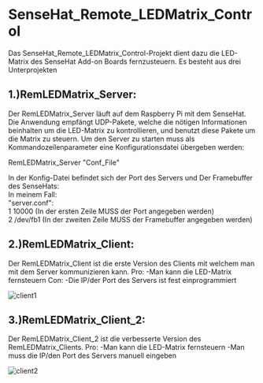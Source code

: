 # SenseHat_Remote_LEDMatrix_Control

Das SenseHat_Remote_LEDMatrix_Control-Projekt dient dazu die LED-Matrix des SenseHat Add-on Boards fernzusteuern.
Es besteht aus drei Unterprojekten

## 1.)RemLEDMatrix_Server:

Der RemLEDMatrix_Server läuft auf dem Raspberry Pi mit dem SenseHat. Die Anwendung empfängt UDP-Pakete, welche die nötigen 
Informationen beinhalten um die LED-Matrix zu kontrollieren, und benutzt diese Pakete um die Matrix zu steuern.
Um den Server zu starten muss als Kommandozeilenparameter eine Konfigurationsdatei übergeben werden:

RemLEDMatrix_Server "Conf_File"

In der Konfig-Datei befindet sich der Port des Servers und Der Framebuffer des SenseHats:  
In meinem Fall:  
"server.conf":  
1 10000     (In der ersten Zeile MUSS der Port angegeben werden)  
2 /dev/fb1  (In der zweiten Zeile MUSS der Framebuffer angegeben werden)  

## 2.)RemLEDMatrix_Client:

Der RemLEDMatrix_Client ist die erste Version des Clients mit welchem man mit dem Server kommunizieren kann.
Pro: -Man kann die LED-Matrix fernsteuern
Con: -Die IP/der Port des Servers ist fest einprogrammiert

![client1](https://cloud.githubusercontent.com/assets/21142935/25269229/08ff07d8-267c-11e7-8843-d160b4cc8621.PNG)

## 3.)RemLEDMatrix_Client_2:

Der RemLEDMatrix_Client_2 ist die verbesserte Version des RemLEDMatrix_Clients.
Pro: -Man kann die LED-Matrix fernsteuern
     -Man muss die IP/den Port des Servers manuell eingeben
     
![client2](https://cloud.githubusercontent.com/assets/21142935/25269228/08fefa54-267c-11e7-9721-4ae58adf22eb.PNG)
